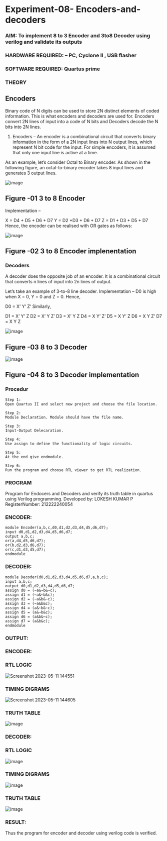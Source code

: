 # Experiment-08- Encoders-and-decoders 
### AIM: To implement 8 to 3 Encoder and  3to8 Decoder using verilog and validate its outputs
### HARDWARE REQUIRED:  – PC, Cyclone II , USB flasher
### SOFTWARE REQUIRED:   Quartus prime
### THEORY 

## Encoders
Binary code of N digits can be used to store 2N distinct elements of coded information. This is what encoders and decoders are used for. Encoders convert 2N lines of input into a code of N bits and Decoders decode the N bits into 2N lines.

1. Encoders –
An encoder is a combinational circuit that converts binary information in the form of a 2N input lines into N output lines, which represent N bit code for the input. For simple encoders, it is assumed that only one input line is active at a time.

As an example, let’s consider Octal to Binary encoder. As shown in the following figure, an octal-to-binary encoder takes 8 input lines and generates 3 output lines.

![image](https://user-images.githubusercontent.com/36288975/171543588-bc0746df-a173-4b35-989e-5fb7d385fe8a.png)
## Figure -01 3 to 8 Encoder 


Implementation –

X = D4 + D5 + D6 + D7
Y = D2 +D3 + D6 + D7
Z = D1 + D3 + D5 + D7 
Hence, the encoder can be realised with OR gates as follows:


![image](https://user-images.githubusercontent.com/36288975/171543740-68403b82-aa93-4c98-9343-f32b14885a2e.png)
## Figure -02 3 to 8 Encoder implenentation 

 ### Decoders 
A decoder does the opposite job of an encoder. It is a combinational circuit that converts n lines of input into 2n lines of output.

Let’s take an example of 3-to-8 line decoder.
Implementation –
D0 is high when X = 0, Y = 0 and Z = 0. Hence,

D0 = X’ Y’ Z’ 
Similarly,

D1 = X’ Y’ Z
D2 = X’ Y Z’
D3 = X’ Y Z
D4 = X Y’ Z’
D5 = X Y’ Z
D6 = X Y Z’
D7 = X Y Z 


![image](https://user-images.githubusercontent.com/36288975/171543978-ee2d0671-2846-40a1-8705-507fd6287a49.png)
## Figure -03 8 to 3 Decoder 



![image](https://user-images.githubusercontent.com/36288975/171543866-5a6eace6-8683-49d7-9c4f-a7cb30ec3035.png)
## Figure -04 8 to 3 Decoder implementation 

### Procedur
```
Step 1:
Open Quartus II and select new project and choose the file location.

Step 2:
Module Declaration. Module should have the file name.

Step 3:
Input-Output Delecaration.

Step 4:
Use assign to define the functionality of logic circuits.

Step 5:
At the end give endmodule.

Step 6:
Run the program and choose RTL viewer to get RTL realization.
```


### PROGRAM 

Program for Endocers and Decoders  and verify its truth table in quartus using Verilog programming.
Developed by: LOKESH KUMAR P
RegisterNumber: 212222240054

### ENCODER:
```
module Encoder(a,b,c,d0,d1,d2,d3,d4,d5,d6,d7);
input d0,d1,d2,d3,d4,d5,d6,d7;
output a,b,c;
or(a,d4,d5,d6,d7);
or(b,d2,d3,d6,d7);
or(c,d1,d3,d5,d7);
endmodule
```

### DECODER:
```
module Decoder(d0,d1,d2,d3,d4,d5,d6,d7,a,b,c);
input a,b,c;
output d0,d1,d2,d3,d4,d5,d6,d7;
assign d0 = (~a&~b&~c);
assign d1 = (~a&~b&c);
assign d2 = (~a&b&~c);
assign d3 = (~a&b&c);
assign d4 = (a&~b&~c);
assign d5 = (a&~b&c);
assign d6 = (a&b&~c);
assign d7 = (a&b&c);
endmodule

```
### OUTPUT:
### ENCODER:









### RTL LOGIC  

![Screenshot 2023-05-11 144551](https://github.com/LOKESHKUMARPANCHATCHARAM/Experiment-08-Encoders-and-decoders-/assets/119644432/9f98e2ef-bb38-4590-ae5f-e6535f5d68c0)







### TIMING DIGRAMS  

![Screenshot 2023-05-11 144605](https://github.com/LOKESHKUMARPANCHATCHARAM/Experiment-08-Encoders-and-decoders-/assets/119644432/86045106-af91-41b4-aca1-6b8eae5b500c)




### TRUTH TABLE
![image](https://github.com/LOKESHKUMARPANCHATCHARAM/Experiment-08-Encoders-and-decoders-/assets/119644432/fdba2afc-c598-4349-88fa-5e29d9bdfeca)



### DECODER:


### RTL LOGIC  

![image](https://github.com/LOKESHKUMARPANCHATCHARAM/Experiment-08-Encoders-and-decoders-/assets/119644432/94353dc9-3037-4806-93ee-a1510254be73)




### TIMING DIGRAMS

![image](https://github.com/LOKESHKUMARPANCHATCHARAM/Experiment-08-Encoders-and-decoders-/assets/119644432/9d7c074f-2d0d-4197-8d82-4643999a5de6)


### TRUTH TABLE
![image](https://github.com/LOKESHKUMARPANCHATCHARAM/Experiment-08-Encoders-and-decoders-/assets/119644432/bacd3157-4827-4e9f-b7fa-e7d02a2e8b11)


### RESULT:
Thus the program for encoder and decoder using verilog code is verified.



